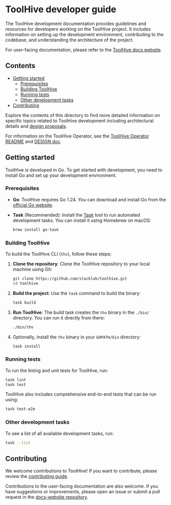 # ToolHive developer guide <!-- omit in toc -->

The ToolHive development documentation provides guidelines and resources for
developers working on the ToolHive project. It includes information on setting
up the development environment, contributing to the codebase, and understanding
the architecture of the project.

For user-facing documentation, please refer to the
[ToolHive docs website](https://docs.stacklok.com/toolhive/).

## Contents <!-- omit in toc -->

- [Getting started](#getting-started)
  - [Prerequisites](#prerequisites)
  - [Building ToolHive](#building-toolhive)
  - [Running tests](#running-tests)
  - [Other development tasks](#other-development-tasks)
- [Contributing](#contributing)

Explore the contents of this directory to find more detailed information on
specific topics related to ToolHive development including architectural details
and [design proposals](./proposals).

For information on the ToolHive Operator, see the
[ToolHive Operator README](../cmd/thv-operator/README.md) and
[DESIGN doc](../cmd/thv-operator/DESIGN.md).

## Getting started

ToolHive is developed in Go. To get started with development, you need to
install Go and set up your development environment.

### Prerequisites

- **Go**: ToolHive requires Go 1.24. You can download and install Go from the
  [official Go website](https://go.dev/doc/install).

- **Task** (Recommended): Install the [Task](https://taskfile.dev/) tool to run
  automated development tasks. You can install it using Homebrew on macOS:

  ```bash
  brew install go-task
  ```

### Building ToolHive

To build the ToolHive CLI (`thv`), follow these steps:

1. **Clone the repository**: Clone the ToolHive repository to your local machine
   using Git:

   ```bash
   git clone https://github.com/stacklok/toolhive.git
   cd toolhive
   ```

2. **Build the project**: Use the `task` command to build the binary:

   ```bash
   task build
   ```

3. **Run ToolHive**: The build task creates the `thv` binary in the `./bin/`
   directory. You can run it directly from there:

   ```bash
   ./bin/thv
   ```

4. Optionally, install the `thv` binary in your `GOPATH/bin` directory:

   ```bash
   task install
   ```

### Running tests

To run the linting and unit tests for ToolHive, run:

```bash
task lint
task test
```

ToolHive also includes comprehensive end-to-end tests that can be run using:

```bash
task test-e2e
```

### Other development tasks

To see a list of all available development tasks, run:

```bash
task --list
```

## Contributing

We welcome contributions to ToolHive! If you want to contribute, please review
the [contributing guide](./CONTRIBUTING.md).

Contributions to the user-facing documentation are also welcome. If you have
suggestions or improvements, please open an issue or submit a pull request in
the [docs-website repository](https://github.com/stacklok/docs-website).
